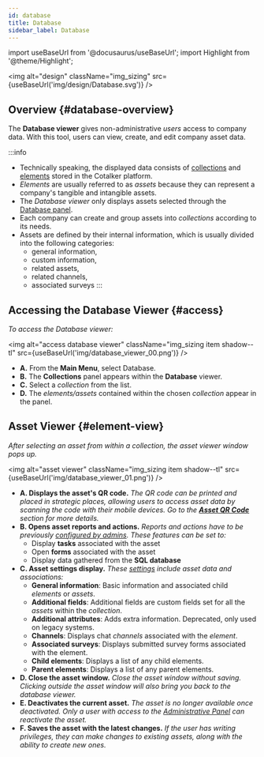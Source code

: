 ```yaml
---
id: database
title: Database
sidebar_label: Database
---
```

import useBaseUrl from '@docusaurus/useBaseUrl'; 
import Highlight from '@theme/Highlight';

<img alt="design" className="img_sizing" src={useBaseUrl('img/design/Database.svg')} />

## Overview {#database-overview}
The **Database viewer** gives non-administrative _users_ access to company data. With this tool, users can view, create, and edit company asset data. 

:::info
- Technically speaking, the displayed data consists of [collections](/docs/documentation/client/basic_concepts#collection) and [elements](/docs/documentation/client/basic_concepts#elements) stored in the Cotalker platform.
- _Elements_ are usually referred to as _assets_ because they can represent a company's tangible and intangible assets.
- The _Database viewer_ only displays assets selected through the [Database panel](/docs/documentation/admin/database/admin_collections#collection-settings-general).
- Each company can create and group assets into _collections_ according to its needs.
- Assets are defined by their internal information, which is usually divided into the following categories: 
    - general information, 
    - custom information,
    - related assets, 
    - related channels, 
    - associated surveys
:::

## Accessing the Database Viewer {#access}
_To access the Database viewer:_

<img alt="access database viewer" className="img_sizing item shadow--tl" src={useBaseUrl('img/database_viewer_00.png')} /> 
<br/>

- **<span className="badge badge--success">A.</span>** From the **Main Menu**, select <span className="badge badge--primary">Database</span>.
- **<span className="badge badge--success">B.</span>** The **Collections** panel appears within the **Database** viewer.
- **<span className="badge badge--warning">C.</span>** Select a _collection_ from the list.
- **<span className="badge badge--warning">D.</span>** The _elements/assets_ contained within the chosen _collection_ appear in the panel.


## Asset Viewer {#element-view}
_After selecting an asset from within a collection, the asset viewer window pops up._

<img alt="asset viewer" className="img_sizing item shadow--tl" src={useBaseUrl('img/database_viewer_01.png')} /> 
<br/>

- **<span className="badge badge--danger">A.</span> Displays the asset's QR code.** _The QR code can be printed and placed in strategic places, allowing users to access asset data by scanning the code with their mobile devices. Go to the [**Asset QR Code**](/docs/documentation/admin/database/asset_qr) section for more details._
- **<span className="badge badge--success">B.</span> Opens asset reports and actions.** _Reports and actions have to be previously [configured by admins](/docs/documentation/admin/database/asset_reports_actions). These features can be set to:_ 
    - Display **tasks** associated with the asset
    - Open **forms** associated with the asset
    - Display data gathered from the **SQL database**
- **<span className="badge badge--warning">C.</span> Asset settings display.** _These [settings](/docs/documentation/admin/database/admin_elements#settings) include asset data and associations:_ 
    - **General information**: Basic information and associated child _elements_ or _assets_.
    - **Additional fields**: Additional fields are custom fields set for all the _assets_ within the _collection_.
    - **Additional attributes**: Adds extra information. Deprecated, only used on legacy systems.
    - **Channels**: Displays chat _channels_ associated with the _element_.
    - **Associated surveys**: Displays submitted survey forms associated with the element.
    - **Child elements**: Displays a list of any child elements.
    - **Parent elements**: Displays a list of any parent elements.
- **<span className="badge badge--primary">D.</span> Close the asset window.** _Close the asset window without saving. Clicking outside the asset window will also bring you back to the database viewer._
- **<span className="badge badge--primary">E.</span> Deactivates the current asset.** _The asset is no longer available once deactivated. Only a user with access to the [Administrative Panel](/docs/documentation/admin/database/admin_elements) can reactivate the asset._
- **<span className="badge badge--primary">F.</span> Saves the asset with the latest changes.** _If the user has writing privileges, they can make changes to existing assets, along with the ability to create new ones._
